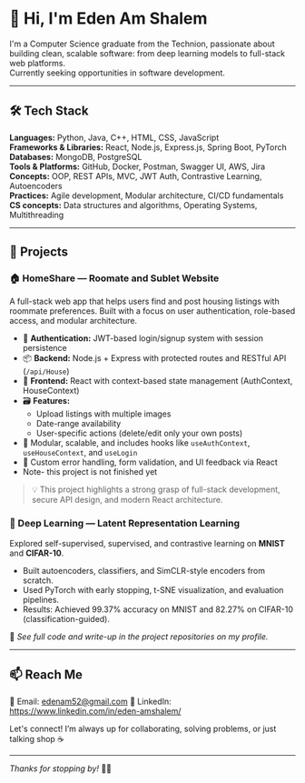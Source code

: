# 👋 Hi, I'm Eden Am Shalem

I'm a Computer Science graduate from the Technion, passionate about building clean, scalable software: from deep learning models to full-stack web platforms.  
Currently seeking opportunities in software development.

---

## 🛠 Tech Stack

**Languages:** Python, Java, C++, HTML, CSS, JavaScript  
**Frameworks & Libraries:** React, Node.js, Express.js, Spring Boot, PyTorch  
**Databases:** MongoDB, PostgreSQL  
**Tools & Platforms:** GitHub, Docker, Postman, Swagger UI, AWS, Jira  
**Concepts:** OOP, REST APIs, MVC, JWT Auth, Contrastive Learning, Autoencoders  
**Practices:** Agile development, Modular architecture, CI/CD fundamentals
**CS concepts:** Data structures and algorithms, Operating Systems, Multithreading 

---

## 💼 Projects

### 🏠 HomeShare — Roomate and Sublet Website  
A full-stack web app that helps users find and post housing listings with roommate preferences. 
Built with a focus on user authentication, role-based access, and modular architecture.

- 🔐 **Authentication:** JWT-based login/signup system with session persistence
- 📦 **Backend:** Node.js + Express with protected routes and RESTful API (`/api/House`)
- 🧠 **Frontend:** React with context-based state management (AuthContext, HouseContext)
- 🗃️ **Features:**  
  - Upload listings with multiple images
  - Date-range availability  
  - User-specific actions (delete/edit only your own posts)  
- 📂 Modular, scalable, and includes hooks like `useAuthContext`, `useHouseContext`, and `useLogin`
- 🧪 Custom error handling, form validation, and UI feedback via React
- Note- this project is not finished yet

> 💡 This project highlights a strong grasp of full-stack development, secure API design, and modern React architecture.


### 🧠 Deep Learning — Latent Representation Learning  
Explored self-supervised, supervised, and contrastive learning on **MNIST** and **CIFAR-10**.  
- Built autoencoders, classifiers, and SimCLR-style encoders from scratch.  
- Used PyTorch with early stopping, t-SNE visualization, and evaluation pipelines.  
- Results: Achieved 99.37% accuracy on MNIST and 82.27% on CIFAR-10 (classification-guided).

📄 *See full code and write-up in the project repositories on my profile.*

---

## 📫 Reach Me

📧 Email: edenam52@gmail.com
🔗 LinkedIn: https://www.linkedin.com/in/eden-amshalem/

Let's connect! I’m always up for collaborating, solving problems, or just talking shop ☕

---

_Thanks for stopping by!_ 👨‍💻
